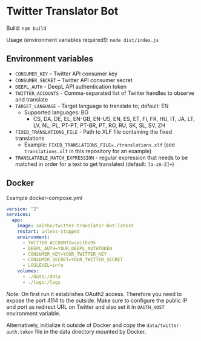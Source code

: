 # Twitter Translator Bot

Build: `npm build`

Usage (environment variables required!): `node dist/index.js`

## Environment variables

* `CONSUMER_KEY` – Twitter API consumer key
* `CONSUMER_SECRET` – Twitter API consumer secret
* `DEEPL_AUTH` - DeepL API authentication token
* `TWITTER_ACCOUNTS` - Comma-separated list of Twitter handles to observe and translate
* `TARGET_LANGUAGE` - Target language to translate to; default: EN
  * Supported languages: BG
    * CS, DA, DE, EL, EN-GB, EN-US, EN, ES, ET, FI, FR, HU, IT, JA, LT, LV, NL, PL, PT-PT, PT-BR, PT, RO, RU, SK, SL, SV, ZH
* `FIXED_TRANSLATIONS_FILE` - Path to XLF file containing the fixed translations
  * Example: `FIXED_TRANSLATIONS_FILE=./translations.xlf` (see `translations.xlf` in this repository for an example)
* `TRANSLATABLE_MATCH_EXPRESSION` - regular expression that needs to be matched in order for a text to get translated (default: `[a-zA-Z]+`)

## Docker

Example docker-compose.yml

```yaml
version: "2"
services:
  app:
    image: saitho/twitter-translator-bot:latest
    restart: unless-stopped
    environment:
      - TWITTER_ACCOUNTS=saitho95
      - DEEPL_AUTH=YOUR_DEEPL_AUTHTOKEN
      - CONSUMER_KEY=YOUR_TWITTER_KEY
      - CONSUMER_SECRET=YOUR_TWITTER_SECRET
      - LOGLEVEL=info
    volumes:
      - ./data:/data
      - ./logs:/logs
```

_Note:_ On first run it establishes OAuth2 access. Therefore you need to expose the port 4114 to the outside.
Make sure to configure the public IP and port as redirect URL on Twitter and also set it in `OAUTH_HOST` environment variable.

Alternatively, initialize it outside of Docker and copy the `data/twitter-auth.token` file in the data directory mounted by Docker.
